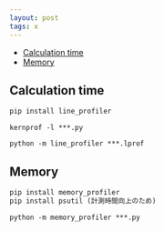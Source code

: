 ```yaml
---
layout: post
tags: x
---
```

<script type="text/x-mathjax-config">MathJax.Hub.Config({tex2jax:{inlineMath:[['\$','\$'],['\\(','\\)']],processEscapes:true},CommonHTML: {matchFontHeight:false}});</script>
<script type="text/javascript" async src="https://cdnjs.cloudflare.com/ajax/libs/mathjax/2.7.1/MathJax.js?config=TeX-MML-AM_CHTML"></script>


<!-- @import "[TOC]" {cmd="toc" depthFrom=1 depthTo=6 orderedList=false} -->

<!-- code_chunk_output -->

- [Calculation time](#calculation-time)
- [Memory](#memory)

<!-- /code_chunk_output -->


## Calculation time

```Python
pip install line_profiler
```

```Shell
kernprof -l ***.py
```
```Shell
python -m line_profiler ***.lprof
```

## Memory

```Python
pip install memory_profiler
pip install psutil (計測時間向上のため)
```

```Shell
python -m memory_profiler ***.py
```